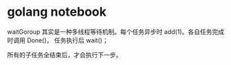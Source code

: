 # golang notebook

waitGoroup 其实是一种多线程等待机制。每个任务异步时 add(1)。各自任务完成时调用 Done()， 任务执行后 wait()；

所有的子任务全结束后，才会执行下一步。
